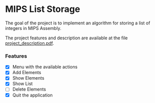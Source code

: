 # MIPS List Storage

The goal of the project is to implement an algorithm for storing a list of integers in MIPS Assembly. 

The project features and description are available at the file [project_description.pdf](project_description.pdf).

### Features
- [X] Menu with the available actions
- [X] Add Elements
- [X] Show Elements
- [X] Show List 
- [ ] Delete Elements
- [X] Quit the application
